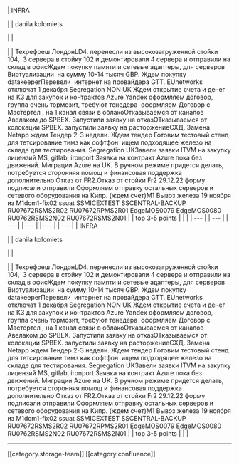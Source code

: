 





| INFRA

 | 
| danila kolomiets

 | 
|    

 | 
| Техрефреш ЛондонLD4. перенесли из высокозагруженной стойки 104,  3 сервера в стойку 102 и демонтировали 4 сервера и отправили на склад в офисЖдем покупку памяти и сетевые адаптеры, для серверов Виртуализации  на сумму 10-14 тысяч GBP. Ждем покупку datakeeperПеревели  интернет на провайдера GTT. EUnetworks отключат 1 декабря Segregation NON UK Ждем открытие счета и денег на КЗ для закупок и контрактов Azure Yandex оформляем договор, группа очень тормозит, требуют тенедера  оформляем Договор с Мастертел , на 1 канал связи в облакоОтказываемся от каналов Авелаком до SPBEX. Запустили заявку на отказОТказываемся от колокации SPBEX. запустили заявку на расторжениеСХД. Замена Netapp ждем Тендер 2-3 недели. Ждем тендер Готовим тестовый стенд для тетсирование тимз как софтфон  ищем подходящее железо на складе для тестирования. Segregation UKЗавели заявки ITVM на закупку лицензий MS, gitlab, ironport Заявка на контракт Azure пока без движений. Миграции Azure на UK. В ручном режиме придется делать, потребуется сторонняя помощ и финансовая поддержка дополнительно Отказ от FR2.Отказ от стойки Fr2 29.12.22 форму подписали отправили Оформляем отправку остальных серверов и сетевого оборудования на Кипр. (ждем счет)М1 Вывоз железа 19 ноября из M1dcm1-fix02 ssuat SSMICEXTEST SSCENTRAL-BACKUP RU07672RSMS2R02 RU07672RPMS2R01 EdgeMOS0079 EdgeMOS0080 RU0762RSMS2N02 RU07672RSMS2N01 | 
| top 3-5 points | 
|  | 
|  --- | 
|  --- | 
|  --- | 
|  --- | 
|  --- | 
|  --- | 
| INFRA

 | 
| danila kolomiets

 | 
|    

 | 
| Техрефреш ЛондонLD4. перенесли из высокозагруженной стойки 104,  3 сервера в стойку 102 и демонтировали 4 сервера и отправили на склад в офисЖдем покупку памяти и сетевые адаптеры, для серверов Виртуализации  на сумму 10-14 тысяч GBP. Ждем покупку datakeeperПеревели  интернет на провайдера GTT. EUnetworks отключат 1 декабря Segregation NON UK Ждем открытие счета и денег на КЗ для закупок и контрактов Azure Yandex оформляем договор, группа очень тормозит, требуют тенедера  оформляем Договор с Мастертел , на 1 канал связи в облакоОтказываемся от каналов Авелаком до SPBEX. Запустили заявку на отказОТказываемся от колокации SPBEX. запустили заявку на расторжениеСХД. Замена Netapp ждем Тендер 2-3 недели. Ждем тендер Готовим тестовый стенд для тетсирование тимз как софтфон  ищем подходящее железо на складе для тестирования. Segregation UKЗавели заявки ITVM на закупку лицензий MS, gitlab, ironport Заявка на контракт Azure пока без движений. Миграции Azure на UK. В ручном режиме придется делать, потребуется сторонняя помощ и финансовая поддержка дополнительно Отказ от FR2.Отказ от стойки Fr2 29.12.22 форму подписали отправили Оформляем отправку остальных серверов и сетевого оборудования на Кипр. (ждем счет)М1 Вывоз железа 19 ноября из M1dcm1-fix02 ssuat SSMICEXTEST SSCENTRAL-BACKUP RU07672RSMS2R02 RU07672RPMS2R01 EdgeMOS0079 EdgeMOS0080 RU0762RSMS2N02 RU07672RSMS2N01 | 
| top 3-5 points | 
|  | 







*****

[[category.storage-team]] 
[[category.confluence]] 
